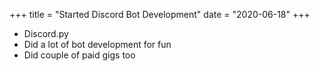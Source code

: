 +++
title = "Started Discord Bot Development"
date = "2020-06-18"
+++

- Discord.py
- Did a lot of bot development for fun
- Did couple of paid gigs too